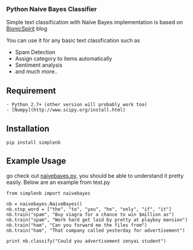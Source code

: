 ### Python Naive Bayes Classifier
Simple text classification with Naive Bayes
implementation is based on [BionicSpirit](https://www.bionicspirit.com/blog/2012/02/09/howto-build-naive-bayes-classifier.html) blog

You can use it for any basic text classfication such as 
* Spam Detection
* Assign category to items automatically
* Sentiment analysis
* and much more..

## Requirement
```
- Python 2.7+ (other version will probably work too)
- [Numpy](http://www.scipy.org/install.html)
```

## Installation
```
pip install simplenb
```

## Example Usage
go check out [naivebayes.py](https://github.com/Zenyai/Python-Naive-Bayes-Classifier/blob/master/simplenb/naivebayes.py), you should be able to understand it pretty easily. Below are an example from test.py
```
from simplenb import naivebayes

nb = naivebayes.NaiveBayes()
nb.stop_word = ["the", "to", "you", "he", "only", "if", "it"]
nb.train("spam", "Buy viagra for a chance to win $million as")
nb.train("spam", "Work hard get laid by pretty at playboy mansion")
nb.train("ham", "Can you forward me the files from")
nb.train("ham", "That company called yesterday for advertisement")

print nb.classify("Could you advertisement zenyai student")
```
